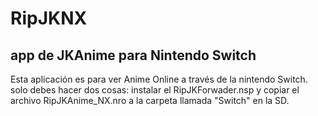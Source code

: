 # RipJKNX
app de JKAnime para Nintendo Switch
----------------------------------------
Esta aplicación es para ver Anime Online a través de la nintendo Switch.
solo debes hacer dos cosas:
instalar el RipJKForwader.nsp y copiar el archivo RipJKAnime_NX.nro a la carpeta llamada "Switch" en la SD.

